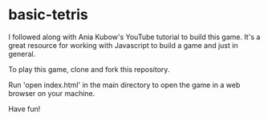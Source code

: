# basic-tetris
I followed along with Ania Kubow's YouTube tutorial to build this game.  It's a great resource for working with Javascript to build a game and just in general.

To play this game, clone and fork this repository.

Run 'open index.html' in the main directory to open the game in a web browser on your machine.

Have fun!